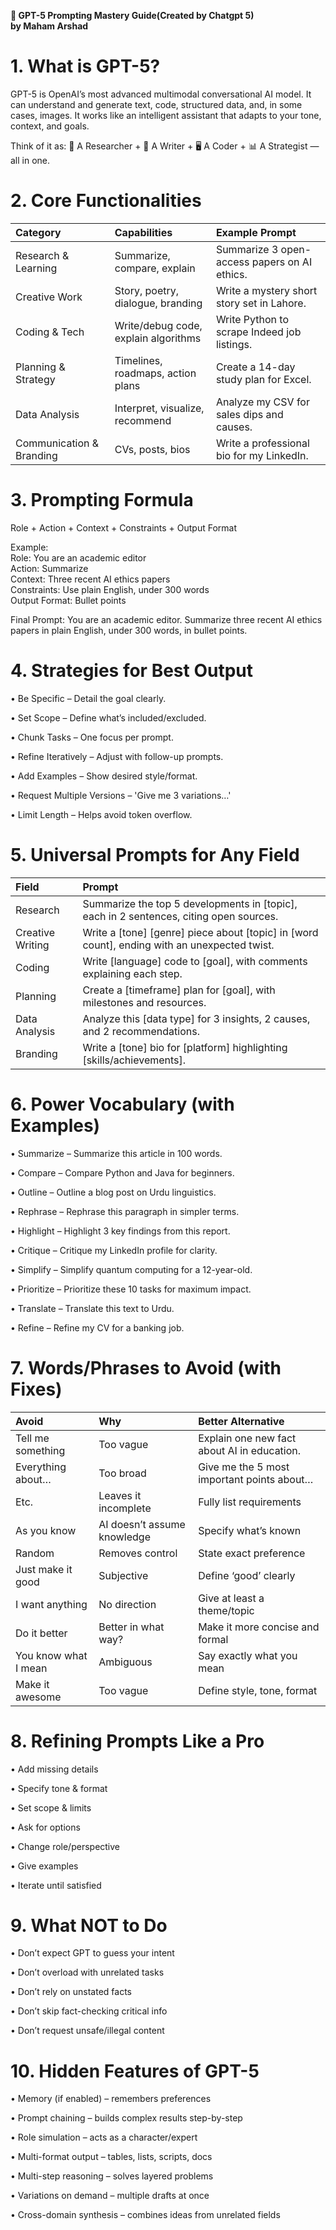 **📖 GPT-5 Prompting Mastery Guide(Created by Chatgpt 5\)**   
**by  Maham Arshad** 

# **1\. What is GPT-5?**

GPT-5 is OpenAI’s most advanced multimodal conversational AI model. It can understand and generate text, code, structured data, and, in some cases, images. It works like an intelligent assistant that adapts to your tone, context, and goals.

Think of it as: 🧠 A Researcher \+ 📜 A Writer \+ 🖥 A Coder \+ 📊 A Strategist — all in one.

# **2\. Core Functionalities**

| Category | Capabilities | Example Prompt |
| :---- | :---- | :---- |
| Research & Learning | Summarize, compare, explain | Summarize 3 open-access papers on AI ethics. |
| Creative Work | Story, poetry, dialogue, branding | Write a mystery short story set in Lahore. |
| Coding & Tech | Write/debug code, explain algorithms | Write Python to scrape Indeed job listings. |
| Planning & Strategy | Timelines, roadmaps, action plans | Create a 14-day study plan for Excel. |
| Data Analysis | Interpret, visualize, recommend | Analyze my CSV for sales dips and causes. |
| Communication & Branding | CVs, posts, bios | Write a professional bio for my LinkedIn. |

# **3\. Prompting Formula**

Role \+ Action \+ Context \+ Constraints \+ Output Format

Example:  
Role: You are an academic editor  
Action: Summarize  
Context: Three recent AI ethics papers  
Constraints: Use plain English, under 300 words  
Output Format: Bullet points

Final Prompt: You are an academic editor. Summarize three recent AI ethics papers in plain English, under 300 words, in bullet points.

# **4\. Strategies for Best Output**

• Be Specific – Detail the goal clearly.

• Set Scope – Define what’s included/excluded.

• Chunk Tasks – One focus per prompt.

• Refine Iteratively – Adjust with follow-up prompts.

• Add Examples – Show desired style/format.

• Request Multiple Versions – 'Give me 3 variations…'

• Limit Length – Helps avoid token overflow.

# **5\. Universal Prompts for Any Field**

| Field | Prompt |
| :---- | :---- |
| Research | Summarize the top 5 developments in \[topic\], each in 2 sentences, citing open sources. |
| Creative Writing | Write a \[tone\] \[genre\] piece about \[topic\] in \[word count\], ending with an unexpected twist. |
| Coding | Write \[language\] code to \[goal\], with comments explaining each step. |
| Planning | Create a \[timeframe\] plan for \[goal\], with milestones and resources. |
| Data Analysis | Analyze this \[data type\] for 3 insights, 2 causes, and 2 recommendations. |
| Branding | Write a \[tone\] bio for \[platform\] highlighting \[skills/achievements\]. |

# **6\. Power Vocabulary (with Examples)**

• Summarize – Summarize this article in 100 words.

• Compare – Compare Python and Java for beginners.

• Outline – Outline a blog post on Urdu linguistics.

• Rephrase – Rephrase this paragraph in simpler terms.

• Highlight – Highlight 3 key findings from this report.

• Critique – Critique my LinkedIn profile for clarity.

• Simplify – Simplify quantum computing for a 12-year-old.

• Prioritize – Prioritize these 10 tasks for maximum impact.

• Translate – Translate this text to Urdu.

• Refine – Refine my CV for a banking job.

# **7\. Words/Phrases to Avoid (with Fixes)**

| Avoid | Why | Better Alternative |
| :---- | :---- | :---- |
| Tell me something | Too vague | Explain one new fact about AI in education. |
| Everything about… | Too broad | Give me the 5 most important points about… |
| Etc. | Leaves it incomplete | Fully list requirements |
| As you know | AI doesn’t assume knowledge | Specify what’s known |
| Random | Removes control | State exact preference |
| Just make it good | Subjective | Define ‘good’ clearly |
| I want anything | No direction | Give at least a theme/topic |
| Do it better | Better in what way? | Make it more concise and formal |
| You know what I mean | Ambiguous | Say exactly what you mean |
| Make it awesome | Too vague | Define style, tone, format |

# **8\. Refining Prompts Like a Pro**

• Add missing details

• Specify tone & format

• Set scope & limits

• Ask for options

• Change role/perspective

• Give examples

• Iterate until satisfied

# **9\. What NOT to Do**

• Don’t expect GPT to guess your intent

• Don’t overload with unrelated tasks

• Don’t rely on unstated facts

• Don’t skip fact-checking critical info

• Don’t request unsafe/illegal content

# **10\. Hidden Features of GPT-5**

• Memory (if enabled) – remembers preferences

• Prompt chaining – builds complex results step-by-step

• Role simulation – acts as a character/expert

• Multi-format output – tables, lists, scripts, docs

• Multi-step reasoning – solves layered problems

• Variations on demand – multiple drafts at once

• Cross-domain synthesis – combines ideas from unrelated fields
